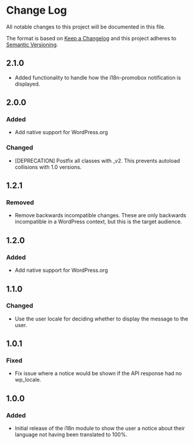 # Change Log
All notable changes to this project will be documented in this file.

The format is based on [Keep a Changelog](http://keepachangelog.com/) 
and this project adheres to [Semantic Versioning](http://semver.org/).

## 2.1.0
- Added functionality to handle how the i18n-promobox notification is displayed.

## 2.0.0

### Added
- Add native support for WordPress.org

### Changed
- [DEPRECATION] Postfix all classes with _v2. This prevents autoload collisions with 1.0 versions. 

## 1.2.1

### Removed
- Remove backwards incompatible changes. These are only backwards incompatible in a WordPress context, but this is the target audience.

## 1.2.0

### Added
- Add native support for WordPress.org

## 1.1.0

### Changed
- Use the user locale for deciding whether to display the message to the user.

## 1.0.1

### Fixed
- Fix issue where a notice would be shown if the API response had no wp_locale.

## 1.0.0

### Added
- Initial release of the i18n module to show the user a notice about their
language not having been translated to 100%.

